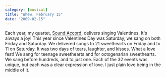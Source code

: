 ```yaml
---
category: [musical]
title: "Whew. February 15"
date: "2009-02-15"
---
```


Each year, my quartet, [Sound Accord](http://www.soundaccord.com), delivers singing Valentines. It's always a joy! This year since Valentines Day was Saturday, we sang on both Friday and Saturday. We delivered songs to 21 sweethearts on Friday and to 11 on Saturday. It was two days of tears, laughter, and kisses. What a love fest! We sang for teenage sweethearts and for octogenarian sweethearts. We sang before hundreds, and to just one. Each of the 32 events was unique, but each was a clear expression of love. I just plain love being in the middle of it.
